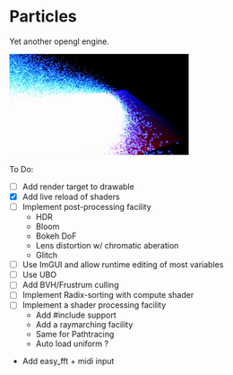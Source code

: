 # Particles
Yet another opengl engine.

![Demo GIF](https://raw.githubusercontent.com/maeln/particles/master/demo.gif)

To Do:
- [ ] Add render target to drawable
- [x] Add live reload of shaders 
- [ ] Implement post-processing facility
  - HDR
  - Bloom
  - Bokeh DoF
  - Lens distortion w/ chromatic aberation
  - Glitch
- [ ] Use ImGUI and allow runtime editing of most variables
- [ ] Use UBO
- [ ] Add BVH/Frustrum culling
- [ ] Implement Radix-sorting with compute shader
- [ ] Implement a shader processing facility 
  - Add #include support
  - Add a raymarching facility
  - Same for Pathtracing
  - Auto load uniform ?
- Add easy_fft + midi input
